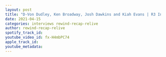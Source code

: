 ```yaml
---
layout: post
title: "D-Von Dudley, Ken Broadway, Josh Dawkins and Kiah Evans | R3 Interview"
date: 2021-04-15
categories: interviews rewind-recap-relive
author: rewind-recap-relive
spotify_track_id: 
youtube_video_id: fx-H4mbPC74
apple_track_id: 
youtube_metadata: 
---
```

